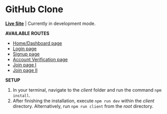 # GitHub Clone

__[Live Site](https://my-github.pages.dev)__ | Currently in development mode.

**AVAILABLE ROUTES**
- [Home/Dashboard page](https://my-github.pages.dev)
- [Login page](https://my-github.pages.dev/login)
- [Signup page](https://my-github.pages.dev/signup)
- [Account Verification page](https://my-github.pages.dev/account_verifications)
- [Join page I](https://my-github.pages.dev/join/welcome)
- [Join page II](https://my-github.pages.dev/join/recommended_plan)

**SETUP**
1) In your terminal, navigate to the *client* folder and run the command `npm install`.
2) After finishing the installation, execute `npm run dev` within the *client* directory.
    Alternatively, run `npm run client` from the *root* directory.